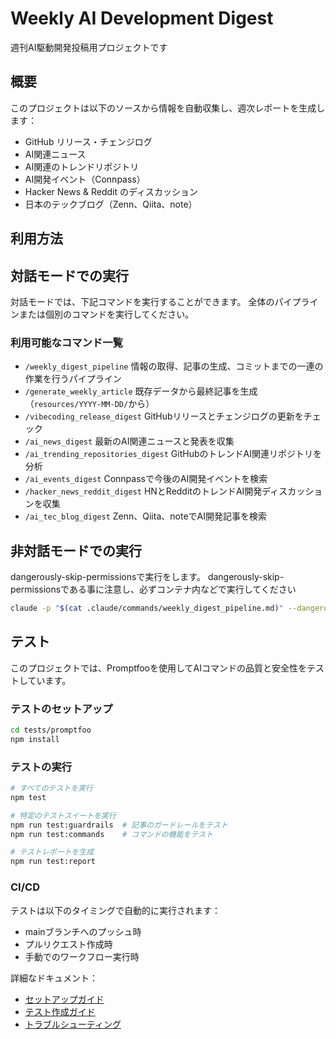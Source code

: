 # Weekly AI Development Digest

週刊AI駆動開発投稿用プロジェクトです

## 概要

このプロジェクトは以下のソースから情報を自動収集し、週次レポートを生成します：

- GitHub リリース・チェンジログ
- AI関連ニュース
- AI関連のトレンドリポジトリ
- AI開発イベント（Connpass）
- Hacker News & Reddit のディスカッション
- 日本のテックブログ（Zenn、Qiita、note）

## 利用方法

## 対話モードでの実行
対話モードでは、下記コマンドを実行することができます。
全体のパイプラインまたは個別のコマンドを実行してください。

### 利用可能なコマンド一覧
- `/weekly_digest_pipeline` 情報の取得、記事の生成、コミットまでの一連の作業を行うパイプライン
- `/generate_weekly_article` 既存データから最終記事を生成（`resources/YYYY-MM-DD/`から）
- `/vibecoding_release_digest` GitHubリリースとチェンジログの更新をチェック
- `/ai_news_digest` 最新のAI関連ニュースと発表を収集
- `/ai_trending_repositories_digest` GitHubのトレンドAI関連リポジトリを分析
- `/ai_events_digest` Connpassで今後のAI開発イベントを検索
- `/hacker_news_reddit_digest` HNとRedditのトレンドAI開発ディスカッションを収集
- `/ai_tec_blog_digest` Zenn、Qiita、noteでAI開発記事を検索


## 非対話モードでの実行
dangerously-skip-permissionsで実行をします。
dangerously-skip-permissionsである事に注意し、必ずコンテナ内などで実行してください

```bash
claude -p "$(cat .claude/commands/weekly_digest_pipeline.md)" --dangerously-skip-permissions
```

## テスト

このプロジェクトでは、Promptfooを使用してAIコマンドの品質と安全性をテストしています。

### テストのセットアップ

```bash
cd tests/promptfoo
npm install
```

### テストの実行

```bash
# すべてのテストを実行
npm test

# 特定のテストスイートを実行
npm run test:guardrails  # 記事のガードレールをテスト
npm run test:commands    # コマンドの機能をテスト

# テストレポートを生成
npm run test:report
```

### CI/CD

テストは以下のタイミングで自動的に実行されます：
- mainブランチへのプッシュ時
- プルリクエスト作成時
- 手動でのワークフロー実行時

詳細なドキュメント：
- [セットアップガイド](tests/promptfoo/docs/setup-guide.md)
- [テスト作成ガイド](tests/promptfoo/docs/test-writing-guide.md)
- [トラブルシューティング](tests/promptfoo/docs/troubleshooting.md)

